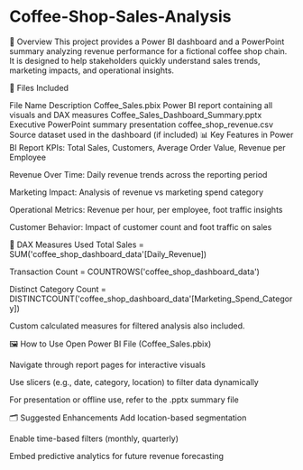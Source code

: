 # Coffee-Shop-Sales-Analysis

📝 Overview
This project provides a Power BI dashboard and a PowerPoint summary analyzing revenue performance for a fictional coffee shop chain. It is designed to help stakeholders quickly understand sales trends, marketing impacts, and operational insights.

📁 Files Included

File Name	Description
Coffee_Sales.pbix	Power BI report containing all visuals and DAX measures
Coffee_Sales_Dashboard_Summary.pptx	Executive PowerPoint summary presentation
coffee_shop_revenue.csv	Source dataset used in the dashboard (if included)
📊 Key Features in Power BI Report
KPIs: Total Sales, Customers, Average Order Value, Revenue per Employee

Revenue Over Time: Daily revenue trends across the reporting period

Marketing Impact: Analysis of revenue vs marketing spend category

Operational Metrics: Revenue per hour, per employee, foot traffic insights

Customer Behavior: Impact of customer count and foot traffic on sales

🔧 DAX Measures Used
Total Sales = SUM('coffee_shop_dashboard_data'[Daily_Revenue])

Transaction Count = COUNTROWS('coffee_shop_dashboard_data')

Distinct Category Count = DISTINCTCOUNT('coffee_shop_dashboard_data'[Marketing_Spend_Category])

Custom calculated measures for filtered analysis also included.

🖼️ How to Use
Open Power BI File (Coffee_Sales.pbix)

Navigate through report pages for interactive visuals

Use slicers (e.g., date, category, location) to filter data dynamically

For presentation or offline use, refer to the .pptx summary file

🗂️ Suggested Enhancements
Add location-based segmentation

Enable time-based filters (monthly, quarterly)

Embed predictive analytics for future revenue forecasting

